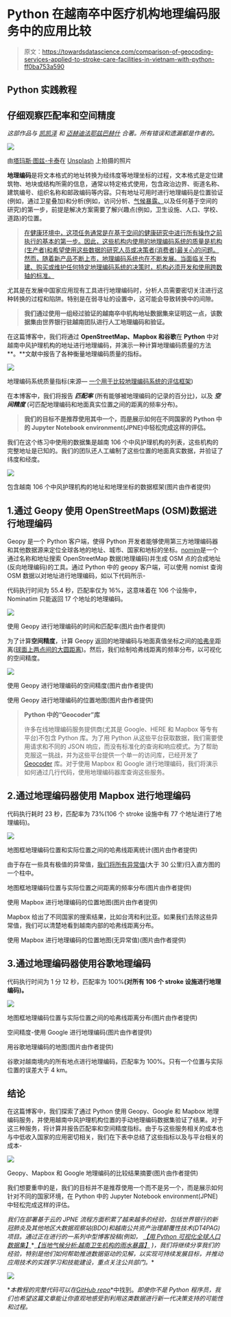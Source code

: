 # Python 在越南卒中医疗机构地理编码服务中的应用比较

> 原文：<https://towardsdatascience.com/comparison-of-geocoding-services-applied-to-stroke-care-facilities-in-vietnam-with-python-ff0ba753a590>

## Python 实践教程

## 仔细观察匹配率和空间精度

*这部作品与* [*凯凯泽*](https://medium.com/u/ea66398a2a31?source=post_page-----ff0ba753a590--------------------------------) *和* [*迈赫迪法耶兹巴赫什*](https://medium.com/u/3138ef9e59d5?source=post_page-----ff0ba753a590--------------------------------) *合著。所有错误和遗漏都是作者的。*

![](img/3aa0382ea3186f8d01c73cc93553ae20.png)

由[塔玛斯·图兹-卡泰](https://unsplash.com/@tamas_tuzeskatai?utm_source=medium&utm_medium=referral)在 [Unsplash](https://unsplash.com?utm_source=medium&utm_medium=referral) 上拍摄的照片

**地理编码**是将文本格式的地址转换为经纬度等地理坐标的过程，文本格式是定位建筑物、地块或结构所需的信息，通常以特定格式使用，包含政治边界、街道名称、建筑编号、组织名称和邮政编码等内容。只有地址可用时进行地理编码是位置验证(例如，通过卫星叠加)和分析(例如，访问分析、[气候暴露、](https://medium.com/towards-data-science/local-climate-analytics-health-facility-rain-exposure-in-vietnam-6f7a40442e83)以及任何基于空间的研究)的第一步，前提是解决方案需要了解兴趣点(例如，卫生设施、人口、学校、道路)的位置。

> [在健康环境中，这项任务通常是在基于空间的健康研究中进行所有操作之前执行的基本的第一步。因此，这些机构内使用的地理编码系统的质量是机构(生产者)和希望使用这些数据的研究人员或决策者(消费者)最关心的问题。然而，随着新产品不断上市，地理编码系统也在不断发展。当面临关于构建、购买或维护任何特定地理编码系统的决策时，机构必须开发和使用跨数轴的标准。](https://ij-healthgeographics.biomedcentral.com/articles/10.1186/1476-072X-12-50)

尤其是在发展中国家应用现有工具进行地理编码时，分析人员需要密切关注进行这种转换的过程和陷阱。特别是在弱寻址的设置中，这可能会导致转换中的间隙。

> **我们通过使用一组经过验证的越南卒中机构地址数据集来证明这一点，该数据集由世界银行驻越南团队进行人工地理编码和验证。**

在这篇博客中，我们将通过 **OpenStreetMap、Mapbox 和谷歌**在 **Python** 中对越南中风护理机构的地址进行地理编码，并演示一种计算地理编码质量的方法**。**文献中报告了各种衡量地理编码质量的指标。

![](img/307526215d87c62533a7e54034d9cd7f.png)

地理编码系统质量指标(来源— [一个用于比较地理编码系统的评估框架](https://ij-healthgeographics.biomedcentral.com/articles/10.1186/1476-072X-12-50))

在本博客中，我们将报告 ***匹配率*** (所有能够被地理编码的记录的百分比)，以及 ***空间精度*** (可匹配地理编码和地面真实位置之间的距离的频率分布)。

> **我们的目标不是推荐使用其中一个，而是展示如何在不同国家的 Python 中的 Jupyter Notebook environment(JPNE)中轻松完成这样的评估。**

我们在这个练习中使用的数据集是越南 106 个中风护理机构的列表，这些机构的完整地址是已知的。我们的团队还人工编制了这些位置的地面真实数据，并验证了纬度和经度。

![](img/3b3dd32a7cde6b7a0f3be03d2c48bb32.png)

包含越南 106 个中风护理机构的地址和地理坐标的数据框架(图片由作者提供)

## 1.通过 Geopy 使用 OpenStreetMaps (OSM)数据进行地理编码

Geopy 是一个 Python 客户端，使得 Python 开发者能够使用第三方地理编码器和其他数据源来定位全球各地的地址、城市、国家和地标的坐标。[nomim](https://github.com/osm-search/Nominatim)是一个通过名称和地址搜索 OpenStreetMap 数据(地理编码)并生成 OSM 点的合成地址(反向地理编码)的工具。通过 Python 中的 geopy 客户端，可以使用 nomist 查询 OSM 数据以对地址进行地理编码，如以下代码所示-

代码执行时间为 55.4 秒，匹配率仅为 16%，这意味着在 106 个设施中，Nominatim 只能返回 17 个地址的地理编码。

![](img/1d86e32be1aa15721aa0e4b9f8662c3f.png)

使用 Geopy 进行地理编码的时间和匹配率(图片由作者提供)

为了计算**空间精度**，计算 Geopy 返回的地理编码与地面真值坐标之间的[哈弗辛](https://pypi.org/project/haversine/)距离([球面上两点间的大圆距离](https://www.igismap.com/haversine-formula-calculate-geographic-distance-earth/))。然后，我们绘制哈弗线距离的频率分布，以可视化的空间精度。

![](img/8a34dcc0141e09516230f22a48852268.png)

使用 Geopy 进行地理编码的空间精度(图片由作者提供)

使用 Geopy 进行地理编码的位置地图(图片由作者提供)

> **Python 中的“Geocoder”库**
> 
> 许多在线地理编码服务提供商(尤其是 Google、HERE 和 Mapbox 等专有平台)不包含 Python 库。为了用 Python 从这些平台获取数据，我们需要使用请求和不同的 JSON 响应，而没有标准化的查询和响应模式。为了帮助克服这一挑战，并为这些平台提供一个单一的访问库，已经开发了 [Geocoder](https://github.com/DenisCarriere/geocoder) 库。对于使用 Mapbox 和 Google 进行地理编码，我们将演示如何通过几行代码，使用地理编码器库查询这些服务。

## 2.通过地理编码器使用 Mapbox 进行地理编码

代码执行耗时 23 秒，匹配率为 73%(106 个 stroke 设施中有 77 个地址进行了地理编码)。

![](img/c6abbd14d374092f146d189323fc9cfa.png)

地图框地理编码位置和实际位置之间的哈弗线距离统计(图片由作者提供)

由于存在一些具有极值的异常值，[我们将所有异常值](https://stackoverflow.com/questions/52225944/how-to-bin-all-outliers-into-one-bin-using-histogram-in-plotly/52334437)(大于 30 公里)归入直方图的一个柱中。

地图框地理编码位置与实际位置之间距离的频率分布(图片由作者提供)

使用 Mapbox 进行地理编码的位置地图(图片由作者提供)

Mapbox 给出了不同国家的搜索结果，比如台湾和利比亚。如果我们去除这些异常值，我们可以清楚地看到越南内部的哈弗线距离分布。

使用 Mapbox 进行地理编码的位置地图(无异常值)(图片由作者提供)

## 3.通过地理编码器使用谷歌地理编码

代码执行时间为 1 分 12 秒，匹配率为 100%**(对所有 106 个 stroke 设施进行地理编码)。**

![](img/531b991682d3ab866d6a1b7c0e65f801.png)

地图框地理编码位置与实际位置之间的哈弗线距离分布(图片由作者提供)

空间精度-使用 Google 进行地理编码(图片由作者提供)

用谷歌地理编码的地图(图片由作者提供)

谷歌对越南境内的所有地点进行地理编码，匹配率为 100%。只有一个位置与实际位置的误差大于 4 km。

## 结论

在这篇博客中，我们探索了通过 Python 使用 Geopy、Google 和 Mapbox 地理编码服务，并使用越南中风护理机构位置的手动地理编码数据集验证了结果。对于这三种服务，将计算并报告匹配率和空间精度指标。由于与这些服务相关的成本也与中低收入国家的应用密切相关，我们在下表中总结了这些指标以及与平台相关的成本-

![](img/26aaac1221a450605d80761c5383534f.png)

Geopy、Mapbox 和 Google 地理编码的比较结果摘要(图片由作者提供)

我们想要重申的是，我们的目标并不是推荐使用一个而不是另一个，而是展示如何针对不同的国家环境，在 Python 中的 Jupyter Notebook environment(JPNE)中轻松完成这样的评估。

*我们在部署基于云的 JPNE 流程方面积累了越来越多的经验，包括世界银行的新冠肺炎及其他地区大数据观察站(BDO)和越南公共资产治理颠覆性技术(DT4PAG)项目。通过正在进行的一系列中型博客投稿(例如，* [*【用 Python 可视化全球人口数据集】*](/visualising-global-population-datasets-with-python-c87bcfc8c6a6)*[*【当地气候分析:越南卫生机构的雨水暴露】*](https://medium.com/towards-data-science/local-climate-analytics-health-facility-rain-exposure-in-vietnam-6f7a40442e83) *)，我们将继续分享我们的经验，特别是他们如何帮助推进数据驱动的见解，以实现可持续发展目标，并推动应用技术的实践学习和技能建设，重点关注公共部门。**

*![](img/1db47423ded0d092b907e33acdcd5e5b.png)*

**本教程的完整代码可以在*[*GitHub repo*](https://github.com/Analytics-for-a-Better-World/Blogs)*中找到。*即使你不是 Python 程序员，我们也希望这篇文章能让你直观地感受到利用这类数据进行新一代决策支持的可能性和过程。*